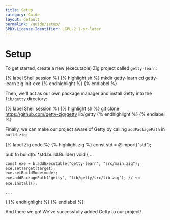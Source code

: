 ```yaml
---
title: Setup
category: Guide
layout: default
permalink: /guide/setup/
SPDX-License-Identifier: LGPL-2.1-or-later
---
```


# Setup

To get started, create a new (executable) Zig project called `getty-learn`:

{% label Shell session %}
{% highlight sh %}
mkdir getty-learn
cd getty-learn
zig init-exe
{% endhighlight %}
{% endlabel %}

Then, we'll act as our own package manager and install Getty into the `lib/getty` directory:

{% label Shell session %}
{% highlight sh %}
git clone https://github.com/getty-zig/getty lib/getty
{% endhighlight %}
{% endlabel %}

Finally, we can make our project aware of Getty by calling `addPackagePath` in `build.zig`:

{% label Zig code %}
{% highlight zig %}
const std = @import("std");

pub fn build(b: *std.build.Builder) void {
    ...

    const exe = b.addExecutable("getty-learn", "src/main.zig");
    exe.setTarget(target);
    exe.setBuildMode(mode);
    exe.addPackagePath("getty", "lib/getty/src/lib.zig"); // 👈
    exe.install();

    ...
}
{% endhighlight %}
{% endlabel %}

And there we go! We've successfully added Getty to our project!
